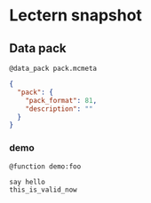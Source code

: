 # Lectern snapshot

## Data pack

`@data_pack pack.mcmeta`

```json
{
  "pack": {
    "pack_format": 81,
    "description": ""
  }
}
```

### demo

`@function demo:foo`

```mcfunction
say hello
this_is_valid_now
```
